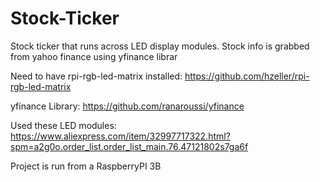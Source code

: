 # Stock-Ticker
Stock ticker that runs across LED display modules. Stock info is grabbed from yahoo finance using yfinance librar

Need to have rpi-rgb-led-matrix installed:
https://github.com/hzeller/rpi-rgb-led-matrix

yfinance Library:
https://github.com/ranaroussi/yfinance

Used these LED modules:
https://www.aliexpress.com/item/32997717322.html?spm=a2g0o.order_list.order_list_main.76.47121802s7ga6f

Project is run from a RaspberryPI 3B
